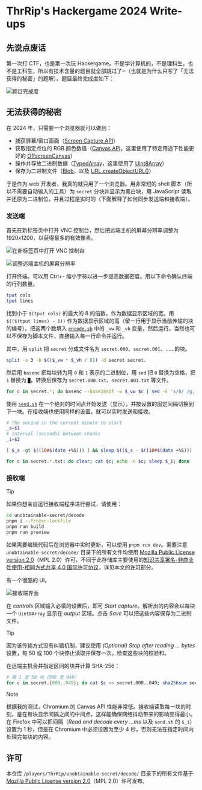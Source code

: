 # ThrRip's Hackergame 2024 Write-ups

## 先说点废话

第一次打 CTF，也是第一次玩 Hackergame。不是学计算机的，不是理科生，也不是工科生，所以有技术含量的题目就全部跳过了💦（也就是为什么只写了「无法获得的秘密」的题解）。题目最终完成度如下：

![题目完成度](README_assets/1-finished-questions.webp)

## 无法获得的秘密

在 2024 年，只需要一个浏览器就可以做到：

- 捕获屏幕/窗口画面（[Screen Capture API](https://developer.mozilla.org/en-US/docs/Web/API/Screen_Capture_API)）
- 获取指定点位的 RGB 颜色数值（[Canvas API](https://developer.mozilla.org/en-US/docs/Web/API/Canvas_API)，这里使用了特定用途下性能更好的 [OffscreenCanvas](https://developer.mozilla.org/en-US/docs/Web/API/OffscreenCanvas)）
- 操作并存放二进制数据（[TypedArray](https://developer.mozilla.org/en-US/docs/Web/JavaScript/Reference/Global_Objects/TypedArray)，这里使用了 [Uint8Array](https://developer.mozilla.org/en-US/docs/Web/JavaScript/Reference/Global_Objects/Uint8Array)）
- 保存为二进制文件（[Blob](https://developer.mozilla.org/en-US/docs/Web/API/Blob)，以及 [URL.createObjectURL()](https://developer.mozilla.org/en-US/docs/Web/API/URL/createObjectURL_static)）

于是作为 web 开发者，我真的就只用了一个浏览器。用非常短的 shell 脚本（所以不需要自动输入的工具）为 `secret` 分块并显示为黑白块，用 JavaScript 读取并还原为二进制位，并且过程是实时的（下面解释了如何同步发送端和接收端）。

### 发送端

首先在新标签页中打开 VNC 控制台，然后把远端主机的屏幕分辨率调整为 1920x1200，以获得最多的有效像素。

![在新标签页中打开 VNC 控制台](README_assets/2-opening-vnc-in-a-new-tab.webp)

![调整远端主机的屏幕分辨率](README_assets/3-turn-up-the-display-resolution-of-the-remote-host.webp)

打开终端。可以用 Ctrl+- 缩小字符以进一步提高数据密度。用以下命令确认终端的行列数量。

```bash
tput cols
tput lines
```

找到小于 `$(tput cols)` 的最大的 8 的倍数，作为数据显示区域的宽。用 `$(($(tput lines) - 1))` 作为数据显示区域的高（留一行用于显示当前传输的块的编号）。把这两个数填入 [`encode.sh`](unobtainable-secret/encode.sh) 中的 `_vw` 和 `_vh` 变量，然后运行。当然也可以不保存为脚本文件，直接输入每一行命令并运行。

其中，用 `split` 把 `secret` 分成文件名为 `secret.000`、`secret.001`、……的块。

```bash
split -a 3 -b $(($_vw * $_vh / 8)) -d secret secret.
```

然后用 `basenc` 把每块转为用 `0` 和 `1` 表示的二进制位，用 `sed` 把 `0` 替换为空格，把 `1` 替换为 `█`，转换后保存为 `secret.000.txt`、`secret.001.txt` 等文件。

```bash
for c in secret.*; do basenc --base2msbf -w $_vw $c | sed -E 's/0/ /g; s/1/█/g' > $c.txt; done
```

使用 [`send.sh`](unobtainable-secret/send.sh) 在一个绝对的时间点开始发送（显示），并按设置的固定间隔切换到下一块。在接收端也使用同样的设置，就可以实时发送和接收。

```bash
# The second in the current minute to start
_s=$1
# Interval (seconds) between chunks
_i=$2

[ $_s -gt $((10#$(date +%S))) ] && sleep $(($_s - $((10#$(date +%S))) - 1)).$((1000 - 10#$(date +%N | head -c 3)))

for c in secret.*.txt; do clear; cat $c; echo -n $c; sleep $_i; done
```

### 接收端

> [!TIP]
> 如果你想亲自运行接收端程序进行尝试，请使用：
> 
> ```bash
> cd unobtainable-secret/decode
> pnpm i --frozen-lockfile
> pnpm run build
> pnpm run preview
> ```
>
> 如果需要编辑代码后在浏览器中实时更新，可以使用 `pnpm run dev`。需要注意 `unobtainable-secret/decode/` 目录下的所有文件均使用 [Mozilla Public License version 2.0](https://www.mozilla.org/en-US/MPL/2.0/)（MPL 2.0）许可，不同于此存储库主要使用的[知识共享署名-非商业性使用-相同方式共享 4.0 国际许可协议](http://creativecommons.org/licenses/by-nc-sa/4.0/)，详见本文的[许可](#许可)部分。

有一个很酷的 UI。

![接收端界面](README_assets/4-decode.webp)

在 _controls_ 区域输入必填的设置后，即可 _Start capture_。解析出的内容会以每块一个 `Uint8Array` 显示在 _output_ 区域。点击 _Save_ 可以把这些内容保存为二进制文件。

> [!TIP]
> 因为该传输方式没有纠错机制，建议使用 _(Optional) Stop after reading ... bytes_ 设置，每 50 或 100 个块停止读取并保存一次，检查这些块的校验和。
>
> 在远端主机合并指定区间的块并计算 SHA-256：
> ```bash
> # 第 1 至 50 块（000 至 049）
> for c in secret.{000..049}; do cat $c >> secret.000..049; sha256sum secret.000..049; rm -f secret.000..049; done
> ```

> [!NOTE]
> 根据我的测试，Chromium 的 Canvas API 性能非常低。接收端读取每一块的时刻，是在每块显示间隔之间的中间点，这样能确保网络抖动带来的影响变得最小。在 Firefox 中可以把间隔（_Read and decode every ...ms_ 以及 `send.sh` 的 `$_i`）设置为 1 秒，但是在 Chromium 中必须设置为至少 4 秒，否则无法在指定时间内处理完每块的内容。

## 许可

本仓库 `/players/ThrRip/unobtainable-secret/decode/` 目录下的所有文件基于 [Mozilla Public License version 2.0](https://www.mozilla.org/en-US/MPL/2.0/)（MPL 2.0）许可发布。
